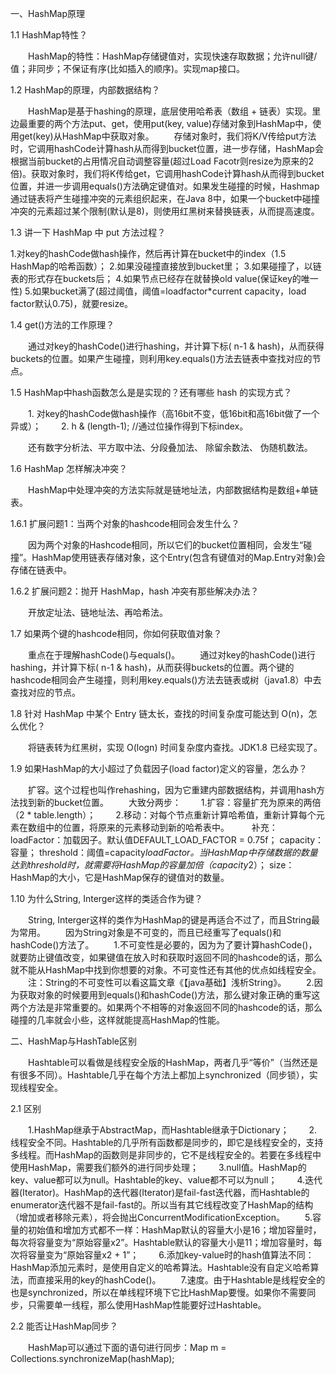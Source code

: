 一、HashMap原理

1.1 HashMap特性？

　　HashMap的特性：HashMap存储键值对，实现快速存取数据；允许null键/值；非同步；不保证有序(比如插入的顺序)。实现map接口。

1.2 HashMap的原理，内部数据结构？

　　HashMap是基于hashing的原理，底层使用哈希表（数组 + 链表）实现。里边最重要的两个方法put、get，使用put(key, value)存储对象到HashMap中，使用get(key)从HashMap中获取对象。 
　　存储对象时，我们将K/V传给put方法时，它调用hashCode计算hash从而得到bucket位置，进一步存储，HashMap会根据当前bucket的占用情况自动调整容量(超过Load Facotr则resize为原来的2倍)。获取对象时，我们将K传给get，它调用hashCode计算hash从而得到bucket位置，并进一步调用equals()方法确定键值对。如果发生碰撞的时候，Hashmap通过链表将产生碰撞冲突的元素组织起来，在Java 8中，如果一个bucket中碰撞冲突的元素超过某个限制(默认是8)，则使用红黑树来替换链表，从而提高速度。

1.3 讲一下 HashMap 中 put 方法过程？

1.对key的hashCode做hash操作，然后再计算在bucket中的index（1.5 HashMap的哈希函数）； 
2.如果没碰撞直接放到bucket里； 
3.如果碰撞了，以链表的形式存在buckets后； 
4.如果节点已经存在就替换old value(保证key的唯一性) 
5.如果bucket满了(超过阈值，阈值=loadfactor*current capacity，load factor默认0.75)，就要resize。

1.4 get()方法的工作原理？

　　通过对key的hashCode()进行hashing，并计算下标( n-1 & hash)，从而获得buckets的位置。如果产生碰撞，则利用key.equals()方法去链表中查找对应的节点。

1.5 HashMap中hash函数怎么是是实现的？还有哪些 hash 的实现方式？

　　1. 对key的hashCode做hash操作（高16bit不变，低16bit和高16bit做了一个异或）； 
　　2. h & (length-1); //通过位操作得到下标index。

　　还有数字分析法、平方取中法、分段叠加法、 除留余数法、 伪随机数法。

1.6  HashMap 怎样解决冲突？

　　HashMap中处理冲突的方法实际就是链地址法，内部数据结构是数组+单链表。



1.6.1 扩展问题1：当两个对象的hashcode相同会发生什么？

　　因为两个对象的Hashcode相同，所以它们的bucket位置相同，会发生“碰撞”。HashMap使用链表存储对象，这个Entry(包含有键值对的Map.Entry对象)会存储在链表中。

1.6.2 扩展问题2：抛开 HashMap，hash 冲突有那些解决办法？

　　开放定址法、链地址法、再哈希法。

1.7 如果两个键的hashcode相同，你如何获取值对象？

　　重点在于理解hashCode()与equals()。 
　　通过对key的hashCode()进行hashing，并计算下标( n-1 & hash)，从而获得buckets的位置。两个键的hashcode相同会产生碰撞，则利用key.equals()方法去链表或树（java1.8）中去查找对应的节点。

1.8 针对 HashMap 中某个 Entry 链太长，查找的时间复杂度可能达到 O(n)，怎么优化？

　　将链表转为红黑树，实现 O(logn) 时间复杂度内查找。JDK1.8 已经实现了。

1.9 如果HashMap的大小超过了负载因子(load factor)定义的容量，怎么办？

　　扩容。这个过程也叫作rehashing，因为它重建内部数据结构，并调用hash方法找到新的bucket位置。 
　　大致分两步： 
　　1.扩容：容量扩充为原来的两倍（2 * table.length）； 
　　2.移动：对每个节点重新计算哈希值，重新计算每个元素在数组中的位置，将原来的元素移动到新的哈希表中。 
　　 
补充： 
loadFactor：加载因子。默认值DEFAULT_LOAD_FACTOR = 0.75f； 
capacity：容量； 
threshold：阈值=capacity*loadFactor。当HashMap中存储数据的数量达到threshold时，就需要将HashMap的容量加倍（capacity*2）； 
size：HashMap的大小，它是HashMap保存的键值对的数量。

1.10 为什么String, Interger这样的类适合作为键？

　　String, Interger这样的类作为HashMap的键是再适合不过了，而且String最为常用。 
　　因为String对象是不可变的，而且已经重写了equals()和hashCode()方法了。 
　　1.不可变性是必要的，因为为了要计算hashCode()，就要防止键值改变，如果键值在放入时和获取时返回不同的hashcode的话，那么就不能从HashMap中找到你想要的对象。不可变性还有其他的优点如线程安全。 
　　注：String的不可变性可以看这篇文章《【java基础】浅析String》。 
　　2.因为获取对象的时候要用到equals()和hashCode()方法，那么键对象正确的重写这两个方法是非常重要的。如果两个不相等的对象返回不同的hashcode的话，那么碰撞的几率就会小些，这样就能提高HashMap的性能。

二、HashMap与HashTable区别

　　Hashtable可以看做是线程安全版的HashMap，两者几乎“等价”（当然还是有很多不同）。Hashtable几乎在每个方法上都加上synchronized（同步锁），实现线程安全。

2.1 区别

　　1.HashMap继承于AbstractMap，而Hashtable继承于Dictionary； 
　　2.线程安全不同。Hashtable的几乎所有函数都是同步的，即它是线程安全的，支持多线程。而HashMap的函数则是非同步的，它不是线程安全的。若要在多线程中使用HashMap，需要我们额外的进行同步处理； 
　　3.null值。HashMap的key、value都可以为null。Hashtable的key、value都不可以为null； 
　　4.迭代器(Iterator)。HashMap的迭代器(Iterator)是fail-fast迭代器，而Hashtable的enumerator迭代器不是fail-fast的。所以当有其它线程改变了HashMap的结构（增加或者移除元素），将会抛出ConcurrentModificationException。 
　　5.容量的初始值和增加方式都不一样：HashMap默认的容量大小是16；增加容量时，每次将容量变为“原始容量x2”。Hashtable默认的容量大小是11；增加容量时，每次将容量变为“原始容量x2 + 1”； 
　　6.添加key-value时的hash值算法不同：HashMap添加元素时，是使用自定义的哈希算法。Hashtable没有自定义哈希算法，而直接采用的key的hashCode()。 
　　7.速度。由于Hashtable是线程安全的也是synchronized，所以在单线程环境下它比HashMap要慢。如果你不需要同步，只需要单一线程，那么使用HashMap性能要好过Hashtable。

2.2 能否让HashMap同步？

　　HashMap可以通过下面的语句进行同步：Map m = Collections.synchronizeMap(hashMap);

